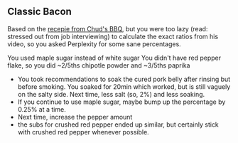 ## Classic Bacon
Based on the [recepie from Chud's BBQ](https://www.youtube.com/watch?v=z19z5TNXf1o), but you were too lazy (read: stressed out from job interviewing) to calculate the exact ratios from his video, so you asked Perplexity for some sane percentages.

You used maple sugar instead of white sugar
You didn't have red pepper flake, so you did ~2/5ths chipotle powder and ~3/5ths paprika

- You took recommendations to soak the cured pork belly after rinsing but before smoking. You soaked for 20min which worked, but is still vaguely on the salty side. Next time, less salt (so, 2%) and less soaking.
- If you continue to use maple sugar, maybe bump up the percentage by 0.25% at a time.
- Next time, increase the pepper amount
- the subs for crushed red pepper ended up similar, but certainly stick with crushed red pepper whenever possible.

